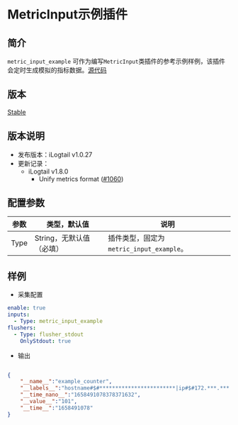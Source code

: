 # MetricInput示例插件

## 简介

`metric_input_example` 可作为编写`MetricInput`类插件的参考示例样例，该插件会定时生成模拟的指标数据。[源代码](https://github.com/alibaba/loongcollector/blob/main/plugins/input/example/metric_example.go)

## 版本

[Stable](../../stability-level.md)

## 版本说明

* 发布版本：iLogtail v1.0.27
* 更新记录：
  * iLogtail v1.8.0
    * Unify metrics format ([#1060](https://github.com/alibaba/loongcollector/pull/1060))

## 配置参数

| 参数 | 类型，默认值 | 说明 |
| - | - | - |
| Type | String，无默认值（必填） | 插件类型，固定为`metric_input_example`。 |

## 样例

* 采集配置

```yaml
enable: true
inputs:
  - Type: metric_input_example
flushers:
  - Type: flusher_stdout
    OnlyStdout: true  
```

* 输出

```json

{
    "__name__":"example_counter",
    "__labels__":"hostname#$#************************|ip#$#172.***.***.***",
    "__time_nano__":"1658491078378371632",
    "__value__":"101",
    "__time__":"1658491078"
}
```
